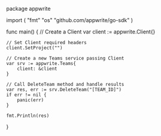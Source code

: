 package appwrite

import (
    "fmt"
    "os"
    "github.com/appwrite/go-sdk"
)

func main() {
    // Create a Client
    var client := appwrite.Client{}

    // Set Client required headers
    client.SetProject("")

    // Create a new Teams service passing Client
    var srv := appwrite.Teams{
        client: &client
    }

    // Call DeleteTeam method and handle results
    var res, err := srv.DeleteTeam("[TEAM_ID]")
    if err != nil {
        panic(err)
    }

    fmt.Println(res)
}